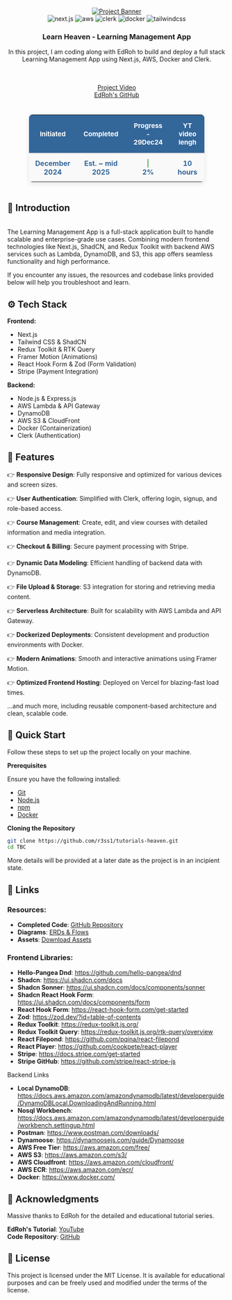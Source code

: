 <div align="center">
  <br />
    <a href="https://www.youtube.com/watch?v=61vSIrg70xM&t=238s&ab_channel=EdRoh" target="_blank">
      <img src="https://github.com/user-attachments/assets/76b1c177-038a-4391-a5bf-e71f33df7a6b" alt="Project Banner">
    </a>
  <br />

  <div>
    <img src="https://img.shields.io/badge/-Next.js-black?style=for-the-badge&logoColor=white&logo=next.js&color=000000" alt="next.js" />
    <img src="https://img.shields.io/badge/-AWS-black?style=for-the-badge&logoColor=white&logo=amazon-aws&color=1C1E6A" alt="aws" />
    <img src="https://img.shields.io/badge/-Clerk-black?style=for-the-badge&logoColor=white&logo=clerk&color=3F4451" alt="clerk" />
    <img src="https://img.shields.io/badge/-Docker-black?style=for-the-badge&logoColor=white&logo=docker&color=2496ED" alt="docker" />
    <img src="https://img.shields.io/badge/-TailwindCSS-black?style=for-the-badge&logoColor=white&logo=tailwind-css&color=2E85EE" alt="tailwindcss" />
  </div>

<h3 align="center">Learn Heaven - Learning Management App</h3>

   <div align="center">
  In this project, I am coding along with EdRoh to build and deploy a full stack Learning Management App using Next.js, AWS, Docker and Clerk. 

<br><br>
    <a href="https://www.youtube.com/watch?v=61vSIrg70xM&t=238s&ab_channel=EdRoh" target="_blank">Project Video</a>
    <br>
    <a href="https://github.com/ed-roh" target="_blank">EdRoh's GitHub</a><br><br>

   </div>
</div>
<div style="text-align: center; margin-top: 20px;">
    <table style="
        margin: 0 auto; 
        width: 80%;
        border-radius: 8px;
        border-collapse: collapse;
        box-shadow: 0 4px 12px rgba(0, 0, 0, 0.1);
        text-align: center;">
        <thead style="background-color: #336699; color: white;">
            <tr>
                <th style="padding: 15px; font-size: 15px; border-bottom: 2px solid #ddd;text-align: center;">Initiated</th>
                <th style="padding: 15px; font-size: 15px; border-bottom: 2px solid #ddd;text-align: center;">Completed</th>
                <th style="padding: 15px; font-size: 15px; border-bottom: 2px solid #ddd;text-align: center;">Progress - 29Dec24</th>
                <th style="padding: 15px; font-size: 15px; border-bottom: 2px solid #ddd;text-align: center;">YT video lengh</th>
            </tr>
        </thead>
        <tbody style="background-color: #f9f9f9;">
            <tr>
                <td style="padding: 12px; font-size: 16px; color: #336699; font-weight: bold; text-align: center;">December 2024</td>
                <td style="padding: 12px; font-size: 16px; color: #336699; font-weight: bold; text-align: center;">Est. ~ mid 2025</td>
                <td style="padding: 12px; font-size: 16px; color: #336699; font-weight: bold; text-align: center;">
                    <div style="background-color: #4caf50; width: 2px; height: 20px; border-radius: 10px; margin: 0 auto; text-align: center;"></div>
                    2%
                </td>
                <td style="padding: 12px; font-size: 16px; color: #336699; font-weight: bold; text-align: center;"> 10 hours </td>
            </tr>
        </tbody>
    </table>
</div>
<br>

## <a name="introduction">🤖 Introduction</a>
<br>
The Learning Management App is a full-stack application built to handle scalable and enterprise-grade use cases. Combining modern frontend technologies like Next.js, ShadCN, and Redux Toolkit with backend AWS services such as Lambda, DynamoDB, and S3, this app offers seamless functionality and high performance.

If you encounter any issues, the resources and codebase links provided below will help you troubleshoot and learn.

## <a name="tech-stack">⚙️ Tech Stack</a>

**Frontend:**
- Next.js
- Tailwind CSS & ShadCN
- Redux Toolkit & RTK Query
- Framer Motion (Animations)
- React Hook Form & Zod (Form Validation)
- Stripe (Payment Integration)

**Backend:**
- Node.js & Express.js
- AWS Lambda & API Gateway
- DynamoDB
- AWS S3 & CloudFront
- Docker (Containerization)
- Clerk (Authentication)

## <a name="features">🔋 Features</a>

👉 **Responsive Design**: Fully responsive and optimized for various devices and screen sizes.

👉 **User Authentication**: Simplified with Clerk, offering login, signup, and role-based access.

👉 **Course Management**: Create, edit, and view courses with detailed information and media integration.

👉 **Checkout & Billing**: Secure payment processing with Stripe.

👉 **Dynamic Data Modeling**: Efficient handling of backend data with DynamoDB.

👉 **File Upload & Storage**: S3 integration for storing and retrieving media content.

👉 **Serverless Architecture**: Built for scalability with AWS Lambda and API Gateway.

👉 **Dockerized Deployments**: Consistent development and production environments with Docker.

👉 **Modern Animations**: Smooth and interactive animations using Framer Motion.

👉 **Optimized Frontend Hosting**: Deployed on Vercel for blazing-fast load times.

...and much more, including reusable component-based architecture and clean, scalable code.

## <a name="quick-start">🤸 Quick Start</a>

Follow these steps to set up the project locally on your machine.

**Prerequisites**

Ensure you have the following installed:
- [Git](https://git-scm.com/)
- [Node.js](https://nodejs.org/en)
- [npm](https://www.npmjs.com/)
- [Docker](https://www.docker.com/)

**Cloning the Repository**

```bash
git clone https://github.com/r3ss1/tutorials-heaven.git
cd TBC
```
More details will be provided at a later date as the project is in an incipient state.


## <a name="links">🔗 Links</a>

### Resources:
- **Completed Code**: [GitHub Repository](https://github.com/ed-roh/learning-management-app)
- **Diagrams**: [ERDs & Flows](https://www.edroh.com/subscribe/learning-management)
- **Assets**: [Download Assets](https://drive.google.com/drive/folders/1mChm98ccDYXpFXpgyy431u8uk0uLe8M5)

### Frontend Libraries:

- **Hello-Pangea Dnd**: https://github.com/hello-pangea/dnd 
- **Shadcn**: https://ui.shadcn.com/docs 
- **Shadcn Sonner**: https://ui.shadcn.com/docs/components/sonner 
- **Shadcn React Hook Form**: https://ui.shadcn.com/docs/components/form 
- **React Hook Form**: https://react-hook-form.com/get-started 
- **Zod**: https://zod.dev/?id=table-of-contents 
- **Redux Toolkit**: https://redux-toolkit.js.org/ 
- **Redux Toolkit Query**: https://redux-toolkit.js.org/rtk-query/overview 
- **React Filepond**: https://github.com/pqina/react-filepond 
- **React Player**: https://github.com/cookpete/react-player 
- **Stripe**: https://docs.stripe.com/get-started 
- **Stripe GitHub**: https://github.com/stripe/react-stripe-js 

Backend Links
- **Local DynamoDB**: https://docs.aws.amazon.com/amazondynamodb/latest/developerguide/DynamoDBLocal.DownloadingAndRunning.html
- **Nosql Workbench**: https://docs.aws.amazon.com/amazondynamodb/latest/developerguide/workbench.settingup.html
- **Postman**: https://www.postman.com/downloads/
- **Dynamoose**: https://dynamoosejs.com/guide/Dynamoose
- **AWS Free Tier**: https://aws.amazon.com/free/
- **AWS S3**: https://aws.amazon.com/s3/
- **AWS Cloudfront**: https://aws.amazon.com/cloudfront/
- **AWS ECR**: https://aws.amazon.com/ecr/
- **Docker**: https://www.docker.com/


## 🤝 Acknowledgments

Massive thanks to EdRoh for the detailed and educational tutorial series.  

**EdRoh's Tutorial**: [YouTube](https://www.youtube.com/watch?v=61vSIrg70xM&t=238s&ab_channel=EdRoh)  
**Code Repository**: [GitHub](https://github.com/ed-roh/learning-management-app)

## 📄 License

This project is licensed under the MIT License. It is available for educational purposes and can be freely used and modified under the terms of the license.
